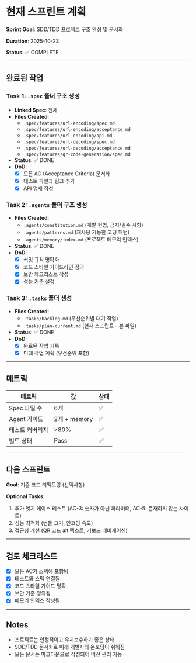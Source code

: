 # 현재 스프린트 계획

**Sprint Goal**: SDD/TDD 프로젝트 구조 완성 및 문서화

**Duration**: 2025-10-23

**Status**: ✅ COMPLETE

---

## 완료된 작업

### Task 1: `.spec` 폴더 구조 생성
- **Linked Spec**: 전체
- **Files Created**:
  - `.spec/features/url-encoding/spec.md`
  - `.spec/features/url-encoding/acceptance.md`
  - `.spec/features/url-encoding/api.md`
  - `.spec/features/url-decoding/spec.md`
  - `.spec/features/url-decoding/acceptance.md`
  - `.spec/features/qr-code-generation/spec.md`
- **Status**: ✅ DONE
- **DoD**:
  - [x] 모든 AC (Acceptance Criteria) 문서화
  - [x] 테스트 파일과 링크 추가
  - [x] API 명세 작성

### Task 2: `.agents` 폴더 구조 생성
- **Files Created**:
  - `.agents/constitution.md` (개발 헌법, 금지/필수 사항)
  - `.agents/patterns.md` (재사용 가능한 코딩 패턴)
  - `.agents/memory/index.md` (프로젝트 메모리 인덱스)
- **Status**: ✅ DONE
- **DoD**:
  - [x] 커밋 규칙 명확화
  - [x] 코드 스타일 가이드라인 정의
  - [x] 보안 체크리스트 작성
  - [x] 성능 기준 설정

### Task 3: `.tasks` 폴더 생성
- **Files Created**:
  - `.tasks/backlog.md` (우선순위별 대기 작업)
  - `.tasks/plan-current.md` (현재 스프린트 - 본 파일)
- **Status**: ✅ DONE
- **DoD**:
  - [x] 완료된 작업 기록
  - [x] 미래 작업 계획 (우선순위 포함)

---

## 메트릭

| 메트릭 | 값 | 상태 |
|--------|-----|------|
| Spec 파일 수 | 6개 | ✅ |
| Agent 가이드 | 2개 + memory | ✅ |
| 테스트 커버리지 | >80% | ✅ |
| 빌드 상태 | Pass | ✅ |

---

## 다음 스프린트

**Goal**: 기존 코드 리팩토링 (선택사항)

**Optional Tasks**:
1. 추가 엣지 케이스 테스트 (AC-3: 숫자가 아닌 파라미터, AC-5: 존재하지 않는 사이트)
2. 성능 최적화 (번들 크기, 인코딩 속도)
3. 접근성 개선 (QR 코드 alt 텍스트, 키보드 네비게이션)

---

## 검토 체크리스트

- [x] 모든 AC가 스펙에 포함됨
- [x] 테스트와 스펙 연결됨
- [x] 코드 스타일 가이드 명확
- [x] 보안 기준 정의됨
- [x] 메모리 인덱스 작성됨

---

## Notes

- 프로젝트는 안정적이고 유지보수하기 좋은 상태
- SDD/TDD 문서화로 미래 개발자의 온보딩이 쉬워짐
- 모든 문서는 마크다운으로 작성되어 버전 관리 가능
